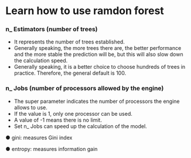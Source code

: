 # Learn how to use ramdon forest
 
 
### n_ Estimators (number of trees)
* It represents the number of trees established.
* Generally speaking, the more trees there are, the better performance and the more stable the prediction will be, but this will also slow down the calculation speed.
* Generally speaking, it is a better choice to choose hundreds of trees in practice. Therefore, the general default is 100.

### n_ Jobs (number of processors allowed by the engine)
* The super parameter indicates the number of processors the engine allows to use.
* If the value is 1, only one processor can be used.
* A value of -1 means there is no limit.
* Set n_ Jobs can speed up the calculation of the model.

● gini: measures Gini index 

● entropy: measures information gain 


